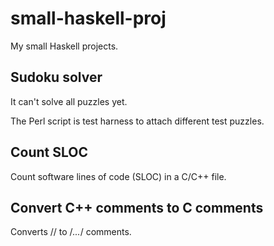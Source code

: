 small-haskell-proj
==================

My small Haskell projects.


## Sudoku solver

It can't solve all puzzles yet.

The Perl script is test harness to attach different test puzzles.


## Count SLOC

Count software lines of code (SLOC) in a C/C++ file.


## Convert C++ comments to C comments

Converts // to /*...*/ comments.


